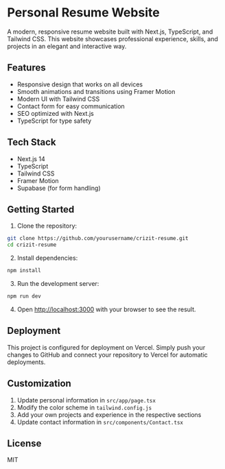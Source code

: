 # Personal Resume Website

A modern, responsive resume website built with Next.js, TypeScript, and Tailwind CSS. This website showcases professional experience, skills, and projects in an elegant and interactive way.

## Features

- Responsive design that works on all devices
- Smooth animations and transitions using Framer Motion
- Modern UI with Tailwind CSS
- Contact form for easy communication
- SEO optimized with Next.js
- TypeScript for type safety

## Tech Stack

- Next.js 14
- TypeScript
- Tailwind CSS
- Framer Motion
- Supabase (for form handling)

## Getting Started

1. Clone the repository:
```bash
git clone https://github.com/yourusername/crizit-resume.git
cd crizit-resume
```

2. Install dependencies:
```bash
npm install
```

3. Run the development server:
```bash
npm run dev
```

4. Open [http://localhost:3000](http://localhost:3000) with your browser to see the result.

## Deployment

This project is configured for deployment on Vercel. Simply push your changes to GitHub and connect your repository to Vercel for automatic deployments.

## Customization

1. Update personal information in `src/app/page.tsx`
2. Modify the color scheme in `tailwind.config.js`
3. Add your own projects and experience in the respective sections
4. Update contact information in `src/components/Contact.tsx`

## License

MIT 